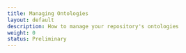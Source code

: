 ```yaml
---
title: Managing Ontologies
layout: default
description: How to manage your repository's ontologies
weight: 0
status: Preliminary
---
```


